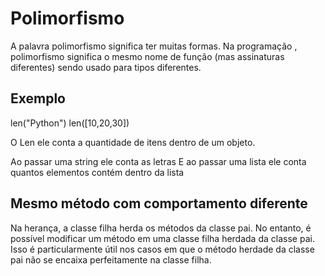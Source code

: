 # Polimorfismo

A palavra polimorfismo significa ter muitas formas. 
Na programação , polimorfismo significa o mesmo nome de função
(mas assinaturas diferentes) sendo usado para tipos diferentes.

## Exemplo

len("Python")
len([10,20,30])

O Len ele conta a quantidade de itens dentro de um objeto.

Ao passar uma string ele conta as letras
E ao passar uma lista ele conta quantos elementos contém dentro da lista

## Mesmo método com comportamento diferente

Na herança, a classe filha herda os métodos da classe pai. No entanto, é
possível modificar um método em uma classe filha herdada da classe pai.
Isso é particularmente útil nos casos em que o método herdade da classe
pai não se encaixa perfeitamente na classe filha.
